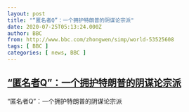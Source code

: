 ```yaml
---
layout: post
title: "“匿名者Q”：一个拥护特朗普的阴谋论宗派"
date: 2020-07-25T05:13:24.000Z
author: BBC
from: http://www.bbc.com/zhongwen/simp/world-53525608
tags: [ BBC ]
categories: [ news, BBC ]
---
```

<!--1595654004000-->
[“匿名者Q”：一个拥护特朗普的阴谋论宗派](http://www.bbc.com/zhongwen/simp/world-53525608)
------

<div>
“匿名者Q”：一个拥护特朗普的阴谋论宗派
</div>
